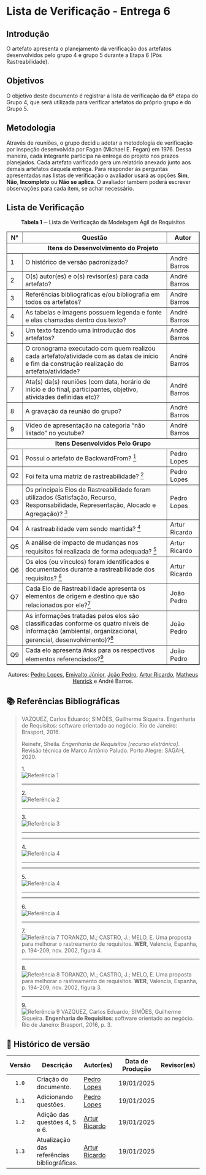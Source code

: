 # Lista de Verificação - Entrega 6

## Introdução

O artefato apresenta o planejamento da verificação dos artefatos desenvolvidos pelo grupo 4 e grupo 5 durante a Etapa 6 (Pós Rastreabilidade).

## Objetivos

O objetivo deste documento é registrar a lista de verificação da 6ª etapa do Grupo 4, que será utilizada para verificar artefatos do próprio grupo e do Grupo 5.

## Metodologia

Através de reuniões, o grupo decidiu adotar a metodologia de verificação por inspeção desenvolvida por Fagan (Michael E. Fegan) em 1976. Dessa maneira, cada integrante participa na entrega do projeto nos prazos planejados. Cada artefato varificado gera um relatório anexado junto aos demais artefatos daquela entrega. Para responder às perguntas apresentadas nas listas de verificação o avaliador usará as opções **Sim**, **Não**, **Incompleto** ou **Não se aplica**. O avaliador tambem poderá escrever observações para cada item, se achar necessário.

## Lista de Verificação

<center>

**Tabela 1** ─ Lista de Verificação da Modelagem Ágil de Requisitos

<table border="1">
  <thead>
    <tr>
      <th>N°</th>
      <th>Questão</th>
      <th>Autor</th>
    </tr>
  </thead>
  <tbody>
    <tr>
      <td colspan="3" style="text-align: center; font-weight: bold;">Itens do Desenvolvimento do Projeto</td>
    </tr>
    <tr>
      <td>1</td>
      <td>O histórico de versão padronizado?</td>
      <td>André Barros</td>
    </tr>
    <tr>
      <td>2</td>
      <td>O(s) autor(es) e o(s) revisor(es) para cada artefato?</td>
      <td>André Barros</td>
    </tr>
    <tr>
      <td>3</td>
      <td>Referências bibliográficas e/ou bibliografia em todos os artefatos?</td>
      <td>André Barros</td>
    </tr>
    <tr>
      <td>4</td>
      <td>As tabelas e imagens possuem legenda e fonte e elas chamadas dentro dos texto?</td>
      <td>André Barros</td>
    </tr>
    <tr>
      <td>5</td>
      <td>Um texto fazendo uma introdução dos artefatos?</td>
      <td>André Barros</td>
    </tr>
    <tr>
      <td>6</td>
      <td>O cronograma executado com quem realizou cada artefato/atividade com as datas de início e fim da construção realização do artefato/atividade?</td>
      <td>André Barros</td>
    </tr>
    <tr>
      <td>7</td>
      <td>Ata(s) da(s) reuniões (com data, horário de início e do final, participantes, objetivo, atividades definidas etc)?</td>
      <td>André Barros</td>
    </tr>
    <tr>
      <td>8</td>
      <td>A gravação da reunião do grupo?</td>
      <td>André Barros</td>
    </tr>
    <tr>
      <td>9</td>
      <td>Vídeo de apresentação na categoria “não listado” no youtube?</td>
      <td>André Barros</td>
    </tr>
  </tbody>
    <tr>
      <td colspan="3" style="text-align: center; font-weight: bold;">Itens Desenvolvidos Pelo Grupo</td>
    </tr>
    <tr>
      <td>Q1</td>
      <td>Possui o artefato de BackwardFrom? <a id="anchor_1" href="#REF1"><sup>1</sup></a></td>
      <td>Pedro Lopes</td>
    </tr>
    <tr>
      <td>Q2</td>
      <td>Foi feita uma matriz de rastreabilidade? <a id="anchor_2" href="#REF2"><sup>2</sup></a></td>
      <td>Pedro Lopes</td>
    </tr>
    <tr>
      <td>Q3</td>
      <td>Os principais Elos de Rastreabilidade foram utilizados (Satisfação, Recurso, Responsabilidade, Representação, Alocado e Agregação)? <a id="anchor_3" href="#REF3"><sup>3</sup></a></td>
      <td>Pedro Lopes</td>
    </tr>
        <tr>
      <td>Q4</td>
      <td>A rastreabilidade vem sendo mantida? <a id="anchor_4" href="#REF4"><sup>4</sup></a></td>
      <td>Artur Ricardo</td>
    </tr>
        <tr>
      <td>Q5</td>
      <td>A análise de impacto de mudanças nos requisitos foi realizada de forma adequada? <a id="anchor_5" href="#REF5"><sup>5</sup></a></td>
      <td>Artur Ricardo</td>
    </tr>
        <tr>
      <td>Q6</td>
      <td>Os elos (ou vínculos) foram identificados e documentados durante a rastreabilidade dos requisitos? <a id="anchor_6" href="#REF6"><sup>6</sup></a></td>
      <td>Artur Ricardo</td>
    </tr>
        <tr>
      <td>Q7</td>
      <td>Cada Elo de Rastreabilidade apresenta os elementos de origem e destino que são relacionados por ele?<a id="anchor_7" href="#REF7"><sup>7</sup></a></td>
      <td>João Pedro</td>
    </tr>
    <tr>
      <td>Q8</td>
      <td>As informações tratadas pelos elos são classificadas conforme os quatro níveis de informação (ambiental, organizacional, gerencial, desenvolvimento)?<a id="anchor_8" href="#REF8"><sup>8</sup></a></td>
      <td>João Pedro</td>
    </tr>
    <tr>
      <td>Q9</td>
      <td>Cada elo apresenta <em>links</em> para os respectivos elementos referenciados?<a id="anchor_9" href="#REF9"><sup>9</sup></a></td>
      <td>João Pedro</td>
    </tr>
  </tbody>
</table>

</center>

<div align="center">
  <p>Autores: <a href="https://github.com/pLopess">Pedro Lopes</a>, <a href="https://github.com/EmivaltoJrr">Emivalto Júnior</a>, <a href="https://github.com/JoosPerro">João Pedro</a>, <a href="https://github.com/algorithmorphic">Artur Ricardo</a>, <a href="https://github.com/MatheusHenrickSantos">Matheus Henrick</a> e André Barros.</p>
</div>



## 📚 Referências Bibliográficas

> VAZQUEZ, Carlos Eduardo; SIMÕES, Guilherme Siqueira. Engenharia de Requisitos: software orientado ao negócio. Rio de Janeiro: Brasport, 2016.
>
> Reinehr, Sheila. _Engenharia de Requisitos [recurso eletrônico]_. Revisão técnica de Marco Antônio Paludo. Porto Alegre: SAGAH, 2020. 
>
><a id="REF1">1.</a><br>![Referência 1](../referencias/backward.png)
>****
><a id="REF2">2.</a><br>![Referência 2](../referencias/matriz.png)
>****
><a id="REF3">3.</a><br>![Referência 3](../referencias/elos_tipos.png)
>****
>****
><a id="REF4">4.</a><br>![Referência 4](../referencias/q4-entrega6.png)
>****
>****
><a id="REF5">5.</a><br>![Referência 4](../referencias/q5-entrega6.png)
>****
>****
><a id="REF6">6.</a><br>![Referência 4](../referencias/q6-entrega6.png)
>****
><a id="REF7">7.</a><br>![Referência 7](../referencias/entr6-elos_orig&dest.png) TORANZO, M.; CASTRO, J.; MELO, E. Uma proposta para melhorar o rastreamento de requisitos. **WER**, Valencia, Espanha, p. 194-209, nov. 2002, figura 4.
>****
><a id="REF8">8.</a><br>![Referência 8](../referencias/entr6-elos_niveis_de_info.png) TORANZO, M.; CASTRO, J.; MELO, E. Uma proposta para melhorar o rastreamento de requisitos. **WER**, Valencia, Espanha, p. 194-209, nov. 2002, figura 3.
>****
><a id="REF9">9.</a><br>![Referência 9](../referencias/entr6-links.png) VAZQUEZ, Carlos Eduardo; SIMÕES, Guilherme Siqueira. **Engenharia de Requisitos**: software orientado ao negócio. Rio de Janeiro: Brasport, 2016, p. 3.

## 📑 Histórico de versão

| Versão | Descrição | Autor(es) | Data de Produção | Revisor(es) | Data de Revisão | 
| :----: | --------- | --------- | :--------------: | ----------- | :-------------: |
| `1.0`  | Criação do documento. | [Pedro Lopes](https://github.com/pLopess) | 19/01/2025 |  |  |
| `1.1`  | Adicionando questões. | [Pedro Lopes](https://github.com/pLopess) | 19/01/2025 |  |  |
| `1.2`  | Adição das questões 4, 5 e 6. | [Artur Ricardo](https://github.com/algorithmorphic) | 19/01/2025 |  |  |
| `1.3`  | Atualização das referências bibliográficas. | [Artur Ricardo](https://github.com/algorithmorphic) | 19/01/2025 |  |  |
